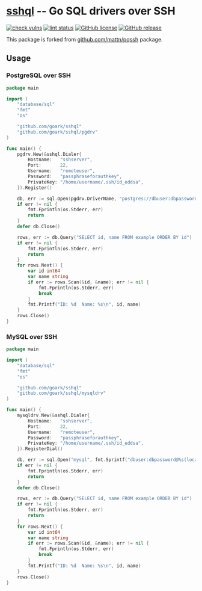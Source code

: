 # [sshql] -- Go SQL drivers over SSH

[![check vulns](https://github.com/goark/sshql/workflows/vulns/badge.svg)](https://github.com/goark/sshql/actions)
[![lint status](https://github.com/goark/sshql/workflows/lint/badge.svg)](https://github.com/goark/sshql/actions)
[![GitHub license](http://img.shields.io/badge/license-MIT-blue.svg)](https://raw.githubusercontent.com/goark/sshql/master/LICENSE)
[![GitHub release](http://img.shields.io/github/release/goark/sshql.svg)](https://github.com/goark/sshql/releases/latest)

This package is forked from [github.com/mattn/pqssh](https://github.com/mattn/pqssh) package.

## Usage

### PostgreSQL over SSH

```go
package main

import (
    "database/sql"
    "fmt"
    "os"

    "github.com/goark/sshql"
    "github.com/goark/sshql/pgdrv"
)

func main() {
    pgdrv.New(&sshql.Dialer{
        Hostname:   "sshserver",
        Port:       22,
        Username:   "remoteuser",
        Password:   "passphraseforauthkey",
        PrivateKey: "/home/username/.ssh/id_eddsa",
    }).Register()

    db, err := sql.Open(pgdrv.DriverName, "postgres://dbuser:dbpassword@localhost:5432/example?sslmode=disable")
    if err != nil {
        fmt.Fprintln(os.Stderr, err)
        return
    }
    defer db.Close()

    rows, err := db.Query("SELECT id, name FROM example ORDER BY id")
    if err != nil {
        fmt.Fprintln(os.Stderr, err)
        return
    }
    for rows.Next() {
        var id int64
        var name string
        if err := rows.Scan(&id, &name); err != nil {
            fmt.Fprintln(os.Stderr, err)
            break
        }
        fmt.Printf("ID: %d  Name: %s\n", id, name)
    }
    rows.Close()
}
```

### MySQL over SSH

```go
package main

import (
    "database/sql"
    "fmt"
    "os"

    "github.com/goark/sshql"
    "github.com/goark/sshql/mysqldrv"
)

func main() {
    mysqldrv.New(&sshql.Dialer{
        Hostname:   "sshserver",
        Port:       22,
        Username:   "remoteuser",
        Password:   "passphraseforauthkey",
        PrivateKey: "/home/username/.ssh/id_eddsa",
    }).RegisterDial()

    db, err := sql.Open("mysql", fmt.Sprintf("dbuser:dbpassword@%s(localhost:3306)/dbname", mysqldrv.DialName))
    if err != nil {
        fmt.Fprintln(os.Stderr, err)
        return
    }
    defer db.Close()

    rows, err := db.Query("SELECT id, name FROM example ORDER BY id")
    if err != nil {
        fmt.Fprintln(os.Stderr, err)
        return
    }
    for rows.Next() {
        var id int64
        var name string
        if err := rows.Scan(&id, &name); err != nil {
            fmt.Fprintln(os.Stderr, err)
            break
        }
        fmt.Printf("ID: %d  Name: %s\n", id, name)
    }
    rows.Close()
}
```

[sshql]: https://github.com/goark/sshql "goark/sshql: Go SQL drivers over SSH"
